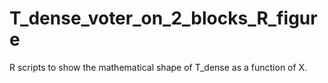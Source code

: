 # T_dense_voter_on_2_blocks_R_figure

R scripts to show the mathematical shape of T_dense as a function of X.
